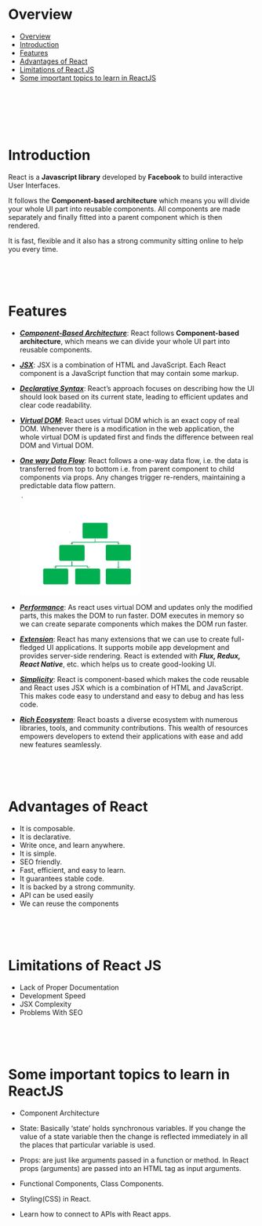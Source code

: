# Overview

- [Overview](#overview)
- [Introduction](#introduction)
- [Features](#features)
- [Advantages of React](#advantages-of-react)
- [Limitations of React JS](#limitations-of-react-js)
- [Some important topics to learn in ReactJS](#some-important-topics-to-learn-in-reactjs)

&nbsp;

&nbsp;

&nbsp;

# Introduction

React is a **Javascript library** developed by **Facebook** to build interactive User Interfaces.

It follows the **Component-based architecture** which means you will divide your whole UI part into reusable components. All components are made separately and finally fitted into a parent component which is then rendered.

It is fast, flexible and it also has a strong community sitting online to help you every time.

&nbsp;

&nbsp;

# Features

- <u>**_Component-Based Architecture_**</u>: React follows **Component-based architecture**, which means we can divide your whole UI part into reusable components.

- <u>**_JSX_**</u>: JSX is a combination of HTML and JavaScript. Each React component is a JavaScript function that may contain some markup.

- <u>**_Declarative Syntax_**</u>: React’s approach focuses on describing how the UI should look based on its current state, leading to efficient updates and clear code readability.

- <u>**_Virtual DOM_**</u>: React uses virtual DOM which is an exact copy of real DOM. Whenever there is a modification in the web application, the whole virtual DOM is updated first and finds the difference between real DOM and Virtual DOM.

- <u>**_One way Data Flow_**</u>: React follows a one-way data flow, i.e. the data is transferred from top to bottom i.e. from parent component to child components via props. Any changes trigger re-renders, maintaining a predictable data flow pattern.

    <img src='../../assets/one-way-data-flow.jfif' height="200px">

- <u>**_Performance_**</u>: As react uses virtual DOM and updates only the modified parts, this makes the DOM to run faster. DOM executes in memory so we can create separate components which makes the DOM run faster.

- <u>**_Extension_**</u>: React has many extensions that we can use to create full-fledged UI applications. It supports mobile app development and provides server-side rendering. React is extended with **_Flux, Redux, React Native_**, etc. which helps us to create good-looking UI.

- <u>**_Simplicity_**</u>: React is component-based which makes the code reusable and React uses JSX which is a combination of HTML and JavaScript. This makes code easy to understand and easy to debug and has less code.

- <u>**_Rich Ecosystem_**</u>: React boasts a diverse ecosystem with numerous libraries, tools, and community contributions. This wealth of resources empowers developers to extend their applications with ease and add new features seamlessly.

&nbsp;

&nbsp;

# Advantages of React

- It is composable.
- It is declarative.
- Write once, and learn anywhere.
- It is simple.
- SEO friendly.
- Fast, efficient, and easy to learn.
- It guarantees stable code.
- It is backed by a strong community.
- API can be used easily
- We can reuse the components

&nbsp;

&nbsp;

# Limitations of React JS

- Lack of Proper Documentation
- Development Speed
- JSX Complexity
- Problems With SEO

&nbsp;

&nbsp;

# Some important topics to learn in ReactJS

- Component Architecture

- State: Basically ‘state’ holds synchronous variables. If you change the value of a state variable then the change is reflected immediately in all the places that particular variable is used.

- Props: are just like arguments passed in a function or method. In React props (arguments) are passed into an HTML tag as input arguments.

- Functional Components, Class Components.

- Styling(CSS) in React.

- Learn how to connect to APIs with React apps.

&nbsp;

&nbsp;

&nbsp;

&nbsp;

&nbsp;

&nbsp;

&nbsp;

&nbsp;

&nbsp;

&nbsp;

